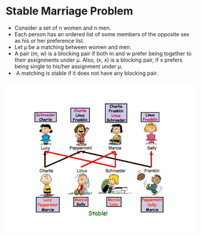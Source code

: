 # Stable Marriage Problem

- Consider a set of n women and n men.
- Each person has an ordered list of some members of the opposite sex as his or her preference list.
- Let µ be a matching between women and men. 
- A pair (m, w) is a blocking pair if both m and w prefer being together to their assignments under µ. Also, (x, x) is a blocking pair, if x prefers being single to his/her assignment under µ.
-  A matching is stable if it does not have any blocking pair.

![Stable Marriage Problem](./example.png)